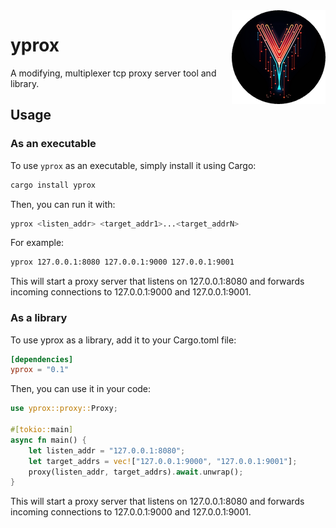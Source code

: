 <img align="right" src="docs/logo-circle.png" style="float: right">

# yprox

A modifying, multiplexer tcp proxy server tool and library.

## Usage

### As an executable

To use `yprox` as an executable, simply install it using Cargo:

```sh
cargo install yprox
```

Then, you can run it with:

```sh
yprox <listen_addr> <target_addr1>...<target_addrN>
```

For example:

```sh
yprox 127.0.0.1:8080 127.0.0.1:9000 127.0.0.1:9001
```

This will start a proxy server that listens on 127.0.0.1:8080 and forwards incoming connections to 127.0.0.1:9000 and 127.0.0.1:9001.

### As a library

To use yprox as a library, add it to your Cargo.toml file:

```toml
[dependencies]
yprox = "0.1"
```

Then, you can use it in your code:

```rust
use yprox::proxy::Proxy;

#[tokio::main]
async fn main() {
    let listen_addr = "127.0.0.1:8080";
    let target_addrs = vec!["127.0.0.1:9000", "127.0.0.1:9001"];
    proxy(listen_addr, target_addrs).await.unwrap();
}
```

This will start a proxy server that listens on 127.0.0.1:8080 and forwards incoming connections to 127.0.0.1:9000 and 127.0.0.1:9001.
